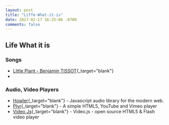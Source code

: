 ```yaml
---
layout: post
title: "Liffe-What-it-is"
date: 2017-02-17 16:25:06 -0700
comments: false
---
```


## Life What it is

###  Songs
+ [Little Plant - Benjamin TISSOT](http://demo.koel.phanan.net/#!/songs){_target="blank"}
+

###  Audio, Video Players
+ [Howler](https://howlerjs.com/){_target="blank"} - Javascript audio library for the modern web.
+ [Plyr](http://plyr.io){_target="blank"} - A simple HTML5, YouTube and Vimeo player 
+ [Video Js](http://videojs.com/){_target="blank"} - Video.js - open source HTML5 & Flash video player 



